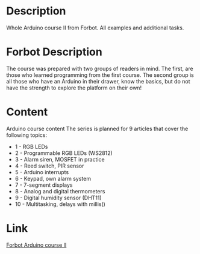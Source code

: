 # Description
Whole Arduino course II from Forbot. All examples and additional tasks.

# Forbot Description
The course was prepared with two groups of readers in mind. The first, are those who learned programming from the first course. The second group is all those who have an Arduino in their drawer, know the basics, but do not have the strength to explore the platform on their own!

# Content
Arduino course content 
The series is planned for 9 articles that cover the following topics:

  <ul>
        <li>1 - RGB LEDs</li>
        <li>2 - Programmable RGB LEDs (WS2812)</li>
        <li>3 - Alarm siren, MOSFET in practice</li>
        <li>4 - Reed switch, PIR sensor</li>
        <li>5 - Arduino interrupts</li>
        <li>6 - Keypad, own alarm system</li>
        <li>7 - 7-segment displays</li>
        <li>8 - Analog and digital thermometers</li>
        <li>9 - Digital humidity sensor (DHT11)</li>
        <li>10 - Multitasking, delays with millis()</li>
    </ul>

# Link
<a href = https://forbot.pl/blog/kurs-arduino-ii-wstep-spis-tresci-id15494> Forbot Arduino course II </a>
